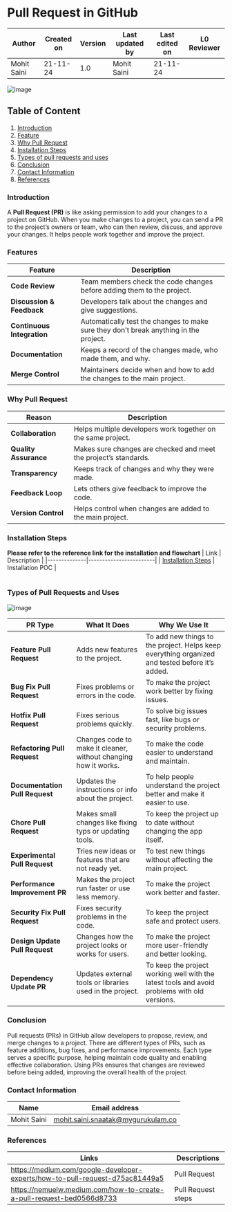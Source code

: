 # Pull Request in GitHub 


| **Author** | **Created on** | **Version** | **Last updated by** | **Last edited on** | **L0 Reviewer** |
|------------|--------------|------------|-------------|------------|-----------|
| Mohit Saini | 21-11-24 | 1.0 | Mohit Saini | 21-11-24 |  |

![image](https://github.com/user-attachments/assets/708172a1-2871-4012-9d98-52ae56692e6d)

## Table of Content
1. [Introduction](#introduction)
2. [Feature](#features)
3. [Why Pull Request](#why-pull-request)
4. [Installation Steps](#installation-steps)
5. [Types of pull requests and uses](#types-of-pull-requests-and-uses)
6. [Conclusion](#conclusion)
7. [Contact Information](#contact-information)
8. [References](#references)



### Introduction

A **Pull Request (PR)** is like asking permission to add your changes to a project on GitHub. When you make changes to a project, you can send a PR to the project’s owners or team, who can then review, discuss, and approve your changes. It helps people work together and improve the project.




### Features 

| Feature                  | Description                                                                                      |
|--------------------------|--------------------------------------------------------------------------------------------------|
| **Code Review**           | Team members check the code changes before adding them to the project.                           |
| **Discussion & Feedback** | Developers talk about the changes and give suggestions.                                          |
| **Continuous Integration**| Automatically test the changes to make sure they don’t break anything in the project.            |
| **Documentation**         | Keeps a record of the changes made, who made them, and why.                                      |
| **Merge Control**         | Maintainers decide when and how to add the changes to the main project.                          ||


### Why Pull Request

| Reason              | Description                                                                                  |
|---------------------|----------------------------------------------------------------------------------------------|
| **Collaboration**    | Helps multiple developers work together on the same project.                                |
| **Quality Assurance**| Makes sure changes are checked and meet the project’s standards.                             |
| **Transparency**     | Keeps track of changes and why they were made.                                               |
| **Feedback Loop**    | Lets others give feedback to improve the code.                                               |
| **Version Control**  | Helps control when changes are added to the main project.                                    |


### Installation Steps
**Please refer to the reference link for the installation and flowchart**
| Link         | Description         |
|--------------|------------------------|
| [Installation Steps](https://github.com/avengers-p11/Documentation/blob/main/VCS%20Design%20+%20POC/Pull%20Request/PR%20POC/README.md)          | Installation POC  |
#
### Types of Pull Requests and Uses
![image](https://github.com/user-attachments/assets/4ef8fa9c-54b3-4ce9-ba46-3be55914235e)


| **PR Type**                     | **What It Does**                                                        | **Why We Use It**                                                                                     |
|----------------------------------|-------------------------------------------------------------------------|------------------------------------------------------------------------------------------------------|
| **Feature Pull Request**         | Adds new features to the project.                                        | To add new things to the project. Helps keep everything organized and tested before it’s added.       |
| **Bug Fix Pull Request**         | Fixes problems or errors in the code.                                    | To make the project work better by fixing issues.                                                     |
| **Hotfix Pull Request**          | Fixes serious problems quickly.                                         | To solve big issues fast, like bugs or security problems.                                             |
| **Refactoring Pull Request**     | Changes code to make it cleaner, without changing how it works.          | To make the code easier to understand and maintain.                                                   |
| **Documentation Pull Request**   | Updates the instructions or info about the project.                     | To help people understand the project better and make it easier to use.                               |
| **Chore Pull Request**           | Makes small changes like fixing typs or updating tools.                | To keep the project up to date without changing the app itself.                                        |
| **Experimental Pull Request**    | Tries new ideas or features that are not ready yet.                      | To test new things without affecting the main project.                                                |
| **Performance Improvement PR**   | Makes the project run faster or use less memory.                         | To make the project work better and faster.                                                           |
| **Security Fix Pull Request**    | Fixes security problems in the code.                                     | To keep the project safe and protect users.                                                           |
| **Design Update Pull Request**   | Changes how the project looks or works for users.                        | To make the project more user-friendly and better looking.                                            |
| **Dependency Update PR**         | Updates external tools or libraries used in the project.                 | To keep the project working well with the latest tools and avoid problems with old versions.          |


 ### Conclusion
Pull requests (PRs) in GitHub allow developers to propose, review, and merge changes to a project. There are different types of PRs, such as feature additions, bug fixes, and performance improvements. Each type serves a specific purpose, helping maintain code quality and enabling effective collaboration. Using PRs ensures that changes are reviewed before being added, improving the overall health of the project.

### Contact Information

| Name         | Email address          |
|--------------|------------------------|
| Mohit Saini          | mohit.saini.snaatak@mygurukulam.co  |


### References
| Links                                             | Descriptions                                                    |
|---------------------------------------------------|-----------------------------------------------------------------|
|https://medium.com/google-developer-experts/how-to-pull-request-d75ac81449a5|Pull Request |
|https://nemuelw.medium.com/how-to-create-a-pull-request-bed0566d8733| Pull Request steps|




